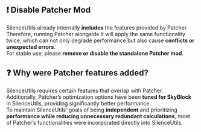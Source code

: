 ## ❗ Disable Patcher Mod
SilenceUtils already internally **includes** the features provided by Patcher.  
Therefore, running Patcher alongside it will apply the same functionality twice, which can not only degrade performance but also cause **conflicts or unexpected errors**.  
For stable use, please **remove or disable the standalone Patcher mod**.

## ❓ Why were Patcher features added?
SilenceUtils requires certain features that overlap with Patcher.  
Additionally, Patcher’s optimization options have been **tuned for SkyBlock** in SilenceUtils, providing significantly better performance.  
To maintain SilenceUtils’ goals of being **independent** and prioritizing **performance while reducing unnecessary redundant calculations**, most of Patcher’s functionalities were incorporated directly into SilenceUtils.  
